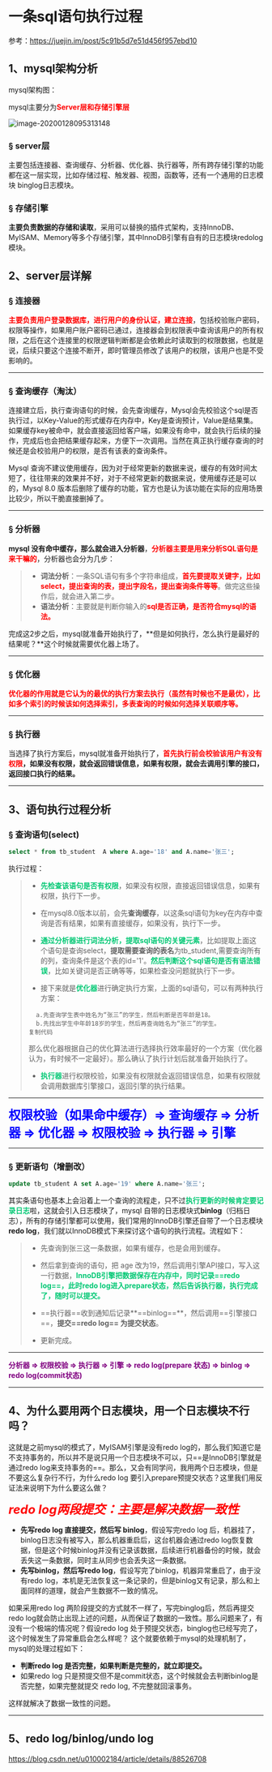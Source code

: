 # 一条sql语句执行过程

参考：https://juejin.im/post/5c91b5d7e51d456f957ebd10

## 1、mysql架构分析

mysql架构图：

mysql主要分为<font color='red'>**Server层和存储引擎层**</font>

![image-20200128095313148](../PicSource/image-20200128095313148.png)



### &sect; server层

主要包括连接器、查询缓存、分析器、优化器、执行器等，所有跨存储引擎的功能都在这一层实现，比如存储过程、触发器、视图，函数等，还有一个通用的日志模块 binglog日志模块。

### &sect; 存储引擎

**主要负责数据的存储和读取**，采用可以替换的插件式架构，支持InnoDB、MyISAM、Memory等多个存储引擎，其中InnoDB引擎有自有的日志模块redolog 模块。



## 2、server层详解

### &sect; 连接器

<font color='red'>**主要负责用户登录数据库，进行用户的身份认证，建立连接**</font>，包括校验账户密码，权限等操作，如果用户账户密码已通过，连接器会到权限表中查询该用户的所有权限，之后在这个连接里的权限逻辑判断都是会依赖此时读取到的权限数据，也就是说，后续只要这个连接不断开，即时管理员修改了该用户的权限，该用户也是不受影响的。

------

### &sect; 查询缓存（淘汰）

连接建立后，执行查询语句的时候，会先查询缓存，Mysql会先校验这个sql是否执行过，以Key-Value的形式缓存在内存中，Key是查询预计，Value是结果集。如果缓存key被命中，就会直接返回给客户端，如果没有命中，就会执行后续的操作，完成后也会把结果缓存起来，方便下一次调用。当然在真正执行缓存查询的时候还是会校验用户的权限，是否有该表的查询条件。

Mysql 查询不建议使用缓存，因为对于经常更新的数据来说，缓存的有效时间太短了，往往带来的效果并不好，对于不经常更新的数据来说，使用缓存还是可以的，Mysql 8.0 版本后删除了缓存的功能，官方也是认为该功能在实际的应用场景比较少，所以干脆直接删掉了。

------

### &sect; 分析器

**mysql 没有命中缓存，那么就会进入分析器**，<font color='red'>**分析器主要是用来分析SQL语句是来干嘛的**</font>，分析器也会分为几步：

> - **词法分析**：一条SQL语句有多个字符串组成，<font color='red'>**首先要提取关键字，比如select，提出查询的表，提出字段名，提出查询条件等等**</font>。做完这些操作后，就会进入第二步。
> - **语法分析**：主要就是判断你输入的<font color='red'>**sql是否正确，是否符合mysql的语法。**</font>

完成这2步之后，mysql就准备开始执行了，**但是如何执行，怎么执行是最好的结果呢？**这个时候就需要优化器上场了。

------

### &sect; 优化器

<font color='red'>**优化器的作用就是它认为的最优的执行方案去执行（虽然有时候也不是最优），比如多个索引的时候该如何选择索引，多表查询的时候如何选择关联顺序等。**</font>

------

### &sect; 执行器

当选择了执行方案后，mysql就准备开始执行了，**<font color='red'>首先执行前会校验该用户有没有权限</font>，如果没有权限，就会返回错误信息，如果有权限，就会去调用引擎的接口，返回接口执行的结果。**

------



## 3、语句执行过程分析

### &sect; 查询语句(select)

```sql
select * from tb_student  A where A.age='18' and A.name='张三';
```

执行过程：

> - <font color='#02C874'>**先检查该语句是否有权限**</font>，如果没有权限，直接返回错误信息，如果有权限，执行下一步。
> - 在mysql8.0版本以前，会先**查询缓存**，以这条sql语句为key在内存中查询是否有结果，如果有直接缓存，如果没有，执行下一步。
>
> - <font color='#02C874'>**通过分析器进行词法分析，提取sql语句的关键元素**</font>，比如提取上面这个语句是查询select，**提取需要查询的表名**为tb_student,需要查询所有的列，查询条件是这个表的id='1'。<font color='#02C874'>**然后判断这个sql语句是否有语法错误**</font>，比如关键词是否正确等等，如果检查没问题就执行下一步。
>
> - 接下来就是<font color='#02C874'>**优化器**</font>进行确定执行方案，上面的sql语句，可以有两种执行方案：
>
> ```
>   a.先查询学生表中姓名为“张三”的学生，然后判断是否年龄是18。
>   b.先找出学生中年龄18岁的学生，然后再查询姓名为“张三”的学生。
> 复制代码
> ```
>
> 那么优化器根据自己的优化算法进行选择执行效率最好的一个方案（优化器认为，有时候不一定最好）。那么确认了执行计划后就准备开始执行了。
>
> - <font color='#02C874'>**执行器**</font>进行权限校验，如果没有权限就会返回错误信息，如果有权限就会调用数据库引擎接口，返回引擎的执行结果。

------

<font color='blue' size=5>**权限校验（如果命中缓存）&rArr; 查询缓存  &rArr; 分析器 &rArr; 优化器 &rArr; 权限校验 &rArr; 执行器 &rArr; 引擎**</font>

------



### &sect; 更新语句（增删改）

```sql
update tb_student A set A.age='19' where A.name='张三';
```

其实条语句也基本上会沿着上一个查询的流程走，只不过<font color='#02C874'>**执行更新的时候肯定要记录日志**</font>啦，这就会引入日志模块了，mysql 自带的日志模块式**binlog**（归档日志），所有的存储引擎都可以使用，我们常用的InnoDB引擎还自带了一个日志模块**redo log**，我们就以InnoDB模式下来探讨这个语句的执行流程。流程如下：

> - 先查询到张三这一条数据，如果有缓存，也是会用到缓存。
>
> - 然后拿到查询的语句，把 age 改为19，然后调用引擎API接口，写入这一行数据，<font color='#02C874'>**InnoDB引擎把数据保存在内存中，同时记录==redo log==，此时redo log进入prepare状态，然后告诉执行器，执行完成了，随时可以提交。**</font>
>
> - ==执行器==收到通知后记录**==binlog==**，然后调用==引擎接口==，**提交==redo log== 为提交状态**。
>
> - 更新完成。

------

<font color='purple'>**分析器  &rArr; 权限校验 &rArr; 执行器  &rArr; 引擎  &rArr; redo log(prepare 状态)  &rArr;  binlog  &rArr;  redo log(commit状态)**</font>

------



## 4、为什么要用两个日志模块，用一个日志模块不行吗？

这就是之前mysql的模式了，MyISAM引擎是没有redo log的，那么我们知道它是不支持事务的，所以并不是说只用一个日志模块不可以，只==是InnoDB引擎就是通过redo log来支持事务的==。那么，又会有同学问，我用两个日志模块，但是不要这么复杂行不行，为什么redo log 要引入prepare预提交状态？这里我们用反证法来说明下为什么要这么做？

<font color='red' size=5>***redo log两段提交：主要是解决数据一致性***</font>

- **先写redo log 直接提交，然后写 binlog**，假设写完redo log 后，机器挂了，binlog日志没有被写入，那么机器重启后，这台机器会通过redo log恢复数据，但是这个时候binlog并没有记录该数据，后续进行机器备份的时候，就会丢失这一条数据，同时主从同步也会丢失这一条数据。
- **先写binlog，然后写redo log**，假设写完了binlog，机器异常重启了，由于没有redo log，本机是无法恢复这一条记录的，但是binlog又有记录，那么和上面同样的道理，就会产生数据不一致的情况。

如果采用redo log 两阶段提交的方式就不一样了，写完binglog后，然后再提交redo log就会防止出现上述的问题，从而保证了数据的一致性。那么问题来了，有没有一个极端的情况呢？假设redo log 处于预提交状态，binglog也已经写完了，这个时候发生了异常重启会怎么样呢？ 这个就要依赖于mysql的处理机制了，mysql的处理过程如下：

- **判断redo log 是否完整，如果判断是完整的，就立即提交。**
- 如果redo log 只是预提交但不是commit状态，这个时候就会去判断binlog是否完整，如果完整就提交 redo log, 不完整就回滚事务。

这样就解决了数据一致性的问题。

------

## 5、redo log/binlog/undo log

https://blog.csdn.net/u010002184/article/details/88526708